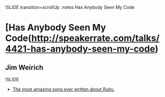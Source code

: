 !SLIDE transition=scrollUp
.notes Has Anybody Seen My Code

# [Has Anybody Seen My Code(http://speakerrate.com/talks/4421-has-anybody-seen-my-code)
## Jim Weirich

!SLIDE
* [The most amazing song ever written about Ruby.](http://www.youtube.com/watch?v=ivHCAcpq3JM)
